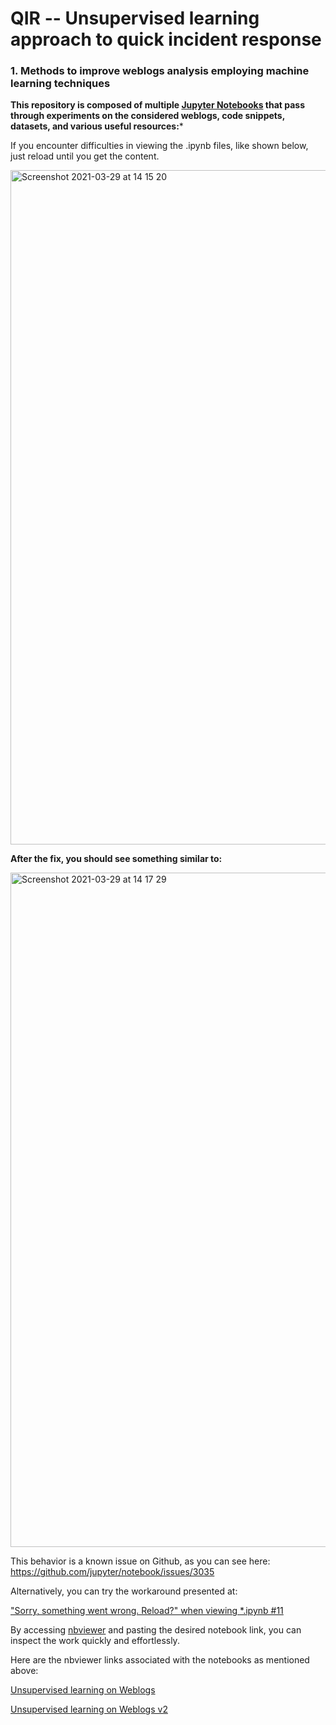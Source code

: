 # QIR -- Unsupervised learning approach to quick incident response

### 1. Methods to improve weblogs analysis employing machine learning techniques

**This repository is composed of multiple [Jupyter Notebooks](https://jupyter.org/try) that pass through experiments on the considered weblogs, code snippets, datasets, and various useful resources:***

If you encounter difficulties in viewing the .ipynb files, like shown below, just reload until you get the content. 

<img width="1079" alt="Screenshot 2021-03-29 at 14 15 20" src="https://user-images.githubusercontent.com/69745175/119089241-847e9d00-ba12-11eb-9cd4-cc71bcc060c3.png">

**After the fix, you should see something similar to:**

<img width="1079" alt="Screenshot 2021-03-29 at 14 17 29" src="https://user-images.githubusercontent.com/69745175/119089274-9102f580-ba12-11eb-8f65-559d63b42e97.png">

This behavior is a known issue on Github, as you can see here: https://github.com/jupyter/notebook/issues/3035

Alternatively, you can try the workaround presented at: 

["Sorry, something went wrong. Reload?" when viewing *.ipynb #11](https://github.com/iurisegtovich/PyTherm-applied-thermodynamics/issues/11)

By accessing [nbviewer](https://nbviewer.jupyter.org/) and pasting the desired notebook link, you can inspect the work quickly and effortlessly. 

Here are the nbviewer links associated with the notebooks as mentioned above:

[Unsupervised learning on Weblogs](https://nbviewer.jupyter.org/github/ctinnil/QIR/blob/master/unsupervised-learning-on-web-logs.ipynb)

[Unsupervised learning on Weblogs v2](https://nbviewer.jupyter.org/github/ctinnil/QIR/blob/master/unsupervised-learning-on-web-logs-v2.ipynb)

